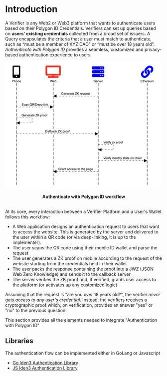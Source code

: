 # Introduction

A Verifier is any Web2 or Web3 platform that wants to authenticate users based on their Polygon ID Credentials. Verifiers can set up queries based on **users’ existing credentials** collected from a broad set of issuers. A Query encapsulates the criteria that a user must match to authenticate, such as “must be a member of XYZ DAO” or “must be over 18 years old”. *Authenticate with Polygon ID* provides a seamless, customized and privacy-based authentication experience to users.

<div align="center">
<img src= "../../../imgs/login.png" align="center" width="600"/>
<div align="center"><span style="font-size: 14px;">
<br>
<b> Authenticate with Polygon ID workflow </b></div>
<br>
</div>

At its core, every interaction between a Verifier Platform and a User's Wallet follows this workflow:

- A Web application designs an authentication request to users that want to access the website. This is generated by the server and delivered to the user within a QR code (or via deep-linking, it is up to the implementer).
- The user scans the QR code using their mobile ID wallet and parse the request
- The user generates a ZK proof on mobile according to the request of the website starting from the credentials held in their wallet
- The user packs the response containing the proof into a JWZ (JSON Web Zero Knowledge) and sends it to the callback server
- The server verifies the ZK proof and, if verified, grants user access to the platform (or activates up any customized logic)

Assuming that the request is "are you over 18 years old?", the verifier *never gets access to any user's credential*. Instead, the verifiers receives a cryptographic proof which, on verification, provides an answer "yes" or "no" to the previous question. 

This section provides all the elements needed to integrate "Authentication with Polygon ID"

## Libraries

The authentication flow can be implemented either in GoLang or Javascript

- [Go Iden3 Authentication Library](https://github.com/iden3/go-iden3-auth)
- [JS Iden3 Authentication Library](https://github.com/iden3/js-iden3-auth)
